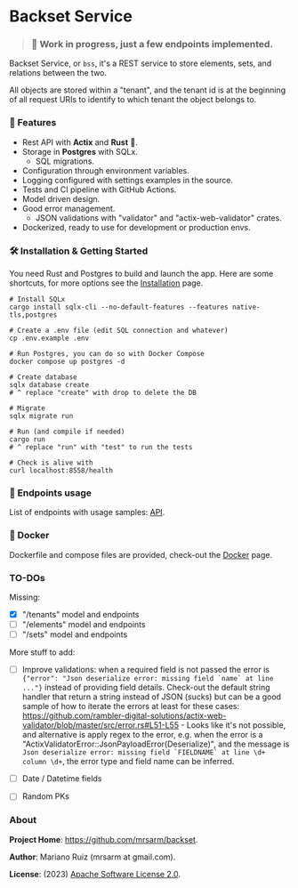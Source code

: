 # Backset Service

> ### 🚧  Work in progress, just a few endpoints implemented.

Backset Service, or `bss`, it's a REST service to store elements, sets,
and relations between the two.

All objects are stored within a "tenant", and the tenant id is at
the beginning of all request URIs to identify to which tenant the
object belongs to.

### 🔋 Features

- Rest API with **Actix** and **Rust** 🦀.
- Storage in **Postgres** with SQLx.
  - SQL migrations.
- Configuration through environment variables.
- Logging configured with settings examples in the source.
- Tests and CI pipeline with GitHub Actions.
- Model driven design.
- Good error management.
  - JSON validations with "validator" and "actix-web-validator" crates.
- Dockerized, ready to use for development or production envs.


### 🛠 Installation & Getting Started

You need Rust and Postgres to build and launch the app. Here are some shortcuts,
for more options see the [Installation](docs/installation.md) page.

```shell
# Install SQLx
cargo install sqlx-cli --no-default-features --features native-tls,postgres

# Create a .env file (edit SQL connection and whatever)
cp .env.example .env

# Run Postgres, you can do so with Docker Compose
docker compose up postgres -d

# Create database
sqlx database create
# ^ replace "create" with drop to delete the DB 

# Migrate
sqlx migrate run

# Run (and compile if needed)
cargo run
# ^ replace "run" with "test" to run the tests

# Check is alive with
curl localhost:8558/health
```

### 🐴 Endpoints usage

List of endpoints with usage samples: [API](docs/api.md).

### 🐳 Docker

Dockerfile and compose files are provided, check-out the [Docker](docs/docker.md) page.

### TO-DOs

Missing:

- [x] "/tenants" model and endpoints
- [ ] "/elements" model and endpoints
- [ ] "/sets" model and endpoints

More stuff to add:

- [ ] Improve validations: when a required field is not passed
      the error is ```{"error": "Json deserialize error: missing field `name` at line ..."}```
      instead of providing field details. Check-out the default string handler that return
      a string instead of JSON (sucks) but can be a good sample of how to iterate the errors
      at least for these cases: https://github.com/rambler-digital-solutions/actix-web-validator/blob/master/src/error.rs#L51-L55
      - Looks like it's not possible, and alternative is apply regex to the error, e.g.
        when the error is a "ActixValidatorError::JsonPayloadError(Deserialize)", and the message
        is ```Json deserialize error: missing field `FIELDNAME` at line \d+ column \d+```,
        the error type and field name can be inferred.
- [ ] Date / Datetime fields
- [ ] Random PKs


### About

**Project Home**: https://github.com/mrsarm/backset.

**Author**: Mariano Ruiz (mrsarm at gmail.com).

**License**: (2023) [Apache Software License 2.0](https://www.apache.org/licenses/LICENSE-2.0).
